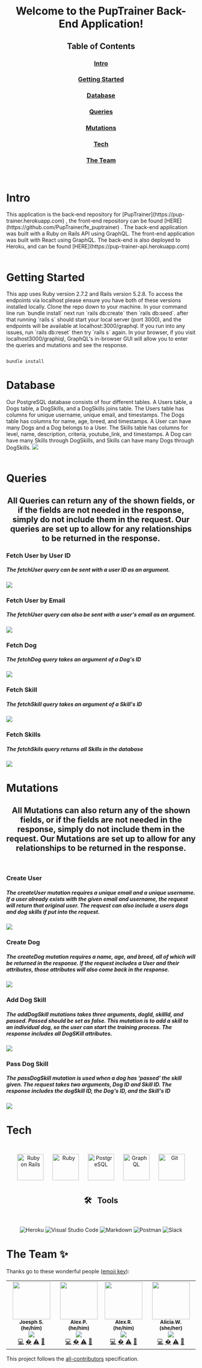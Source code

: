 <div align="center">
<h1> Welcome to the PupTrainer Back-End Application! </h1>

## Table of Contents

### [Intro](#intro)
### [Getting Started](#getting-started)
### [Database](#database)
### [Queries](#queries)
### [Mutations](#mutations)
### [Tech](#tech)
### [The Team](#the-team)

</div>

<br>


# Intro
 <div align="left">
This application is the back-end repository for [PupTrainer](https://pup-trainer.herokuapp.com) , the front-end repository can be found [HERE](https://github.com/PupTrainer/fe_puptrainer) .  The back-end application was built with a Ruby on Rails API using GraphQL.  The front-end application was built with React using GraphQL.  The back-end is also deployed to Heroku, and can be found [HERE](https://pup-trainer-api.herokuapp.com)
</div>

<br>

# Getting Started

<div align="left">
This app uses Ruby version 2.7.2 and Rails version 5.2.8.  To access the endpoints via localhost please ensure you have both of these versions installed locally.  Clone the repo down to your machine. In your command line run `bundle install` next run `rails db:create` then `rails db:seed`. after that running `rails s` should start your local server (port 3000), and the endpoints will be available at localhost:3000/graphql.  If you run into any issues, run `rails db:reset` then try `rails s` again.  In your browser, if you visit localhost3000/graphiql, GraphQL's in-browser GUI will allow you to enter the queries and mutations and see the response. 
 
 ```
 
 bundle install
 
 ```
 
</div>

# Database
 <div align="left">
Our PostgreSQL database consists of four different tables.  A Users table, a Dogs table, a DogSkills, and a DogSkills joins table.  The Users table has columns for unique username, unique email, and timestamps.  The Dogs table has columns for name, age, breed, and timestamps.  A User can have many Dogs and a Dog belongs to a User.  The Skills table has columns for level, name, description, criteria, youtube_link, and timestamps.  A Dog can have many Skills through DogSkills, and Skills can have many Dogs through DogSkills. 
 
<img src=/db_schema.png /> 
</div>

<br>

# Queries
<div align="center">
 
<h2>All Queries can return any of the shown fields, or if the fields are not needed in the response, simply do not include them in the request.  Our queries are set up to allow for any relationships to be returned in the response.</h2>
 
 </div>

<h3>Fetch User by User ID </h3>
<h5>The fetchUser query can be sent with a user ID as an argument.</h5>
<img src=/1fetchUser(id).png />

<br>


<h3>Fetch User by Email </h3>
<h5>The fetchUser query can also be sent with a user's email as an argument.</h5>
<img src=/fetchUser(email).png />

<br>


<h3>Fetch Dog </h3>
<h5>The fetchDog query takes an argument of a Dog's ID</h5>
<img src=/fetchDog.png />

<br>

<h3>Fetch Skill </h3>
<h5>The fetchSkill query takes an argument of a Skill's ID</h5>
<img src=/fetchSkill.png />

<br>

<h3>Fetch Skills </h3>
<h5>The fetchSkils query returns all Skills in the database</h5>
<img src=/fetchSkills.png />

<br>

# Mutations
<div align="center">
 
<h2>All Mutations can also return any of the shown fields, or if the fields are not needed in the response, simply do not include them in the request.  Our Mutations are set up to allow for any relationships to be returned in the response.</h2>
 
 </div>
 
<br>

<h3>Create User</h3>
<h5>The createUser mutation requires a unique email and a unique username.  If a user already exists with the given email and username, the request will return that original user.  The request can also include a users dogs and dog skills if put into the request.</h5>
<img src=/createUser.png />

<br>

<h3>Create Dog</h3>
<h5>The createDog mutation requires a name, age, and breed, all of which will be returned in the response.  If the request includes a User and their attributes, those attributes will also come back in the response.</h5>
<img src=/createDog.png />

<br>
 
 <h3>Add Dog Skill</h3>
<h5>The addDogSkill mutations takes three arguments, dogId, skillId, and passed.  Passed should be set as false.  This mutation is to add a skill to an individual dog, so the user can start the training process.  The response includes all DogSKill attributes.</h5>
<img src=/addDogSkill.png />

<br>
 
 <h3>Pass Dog Skill</h3>
<h5>The passDogSkill mutation is used when a dog has 'passed' the skill given.  The request takes two arguments, Dog ID and Skill ID.  The response includes the dogSkill ID, the Dog's ID, and the Skill's ID</h5>
<img src=/passDogSkill.png />

<br>

# Tech

<div align="center">  


</br>
 <img style="margin: 10px" src="https://profilinator.rishav.dev/skills-assets/rails-original-wordmark.svg" alt="Ruby on Rails" height="70" />  
 <img style="margin: 10px" src="https://profilinator.rishav.dev/skills-assets/ruby-original-wordmark.svg" alt="Ruby" height="70" />  
 <img style="margin: 10px" src="https://profilinator.rishav.dev/skills-assets/postgresql-original-wordmark.svg" alt="PostgreSQL" height="70" /> 
 <img style="margin: 10px" src="https://profilinator.rishav.dev/skills-assets/graphql.png" alt="GraphQL" height="70" />  
 <img style="margin: 10px" src="https://profilinator.rishav.dev/skills-assets/git-scm-icon.svg" alt="Git" height="70" /> 
 </div>
 
 
 <div align="center">  

<h2> 🛠 &nbsp; Tools</h2> 

  <br>
  
![Heroku](https://img.shields.io/badge/heroku-%23430098.svg?style=for-the-badge&logo=heroku&logoColor=white)
![Visual Studio Code](https://img.shields.io/badge/Visual%20Studio%20Code-0078d7.svg?style=for-the-badge&logo=visual-studio-code&logoColor=white)
![Markdown](https://img.shields.io/badge/markdown-%23000000.svg?style=for-the-badge&logo=markdown&logoColor=white)
![Postman](https://img.shields.io/badge/Postman-FF6C37?style=for-the-badge&logo=postman&logoColor=white)
![Slack](https://img.shields.io/badge/Slack-4A154B?style=for-the-badge&logo=slack&logoColor=white)

</div>
 
 
 
 
 
# **The Team ✨**

Thanks go to these wonderful people ([emoji key](https://allcontributors.org/docs/en/emoji-key)):

<!-- ALL-CONTRIBUTORS-LIST:START - Do not remove or modify this section -->
<!-- prettier-ignore-start -->
<!-- markdownlint-disable -->
<table>

  <tr>


   <td align="center"><a href="https://github.com/Josenecal"><img src="https://avatars.githubusercontent.com/u/70451678?v=4" width="100px;" alt=""/><br /><sub><b>Joesph S. (he/him)</b></sub></a><br /><a href="https://www.linkedin.com/in/joseph-senecal-3947a9232/" title ="Linked In"><img src="https://img.shields.io/badge/LinkedIn-0077B5?style=for-the-badge&logo=linkedin&logoColor=white" /></a><br /><a href="https://github.com/PupTrainer/be_puptrainer/commits?author=Josenecal" title="Code">💻</a> <a href="" title="Ideas, Planning, & Feedback">�</a> <a href="" title="Tests">⚠️</a> <a href="https://github.com/PupTrainer/be_puptrainer/pulls?q=is%3Apr+author%3Josenecal" title="Reviewed Pull Requests">👀</a></td>

   <td align="center"><a href="https://github.com/psitosam"><img src="https://avatars.githubusercontent.com/u/95240894?v=4" width="100px;" alt=""/><br /><sub><b>Alex P. (he/him)</b></sub></a><br /><a href="https://www.linkedin.com/in/alex-psitos-5429a1232/" title ="Linked In"><img src="https://img.shields.io/badge/LinkedIn-0077B5?style=for-the-badge&logo=linkedin&logoColor=white" /></a><br /><a href="https://github.com/PupTrainer/be_puptrainer/commits?author=psitosam" title="Code">💻</a> <a href="" title="Ideas, Planning, & Feedback">�</a> <a href="" title="Tests">⚠️</a> <a href="https://github.com/PupTrainer/be_puptrainer/pulls?q=is%3Apr+author%3Apsitosam" title="Reviewed Pull Requests">👀</a></td>

   <td align="center"><a href="https://github.com/alexGrandolph"><img src="https://avatars.githubusercontent.com/u/96802470?v=4" width="100px;" alt=""/><br /><sub><b>Alex R. (he/him)</b></sub></a><br /><a href="https://www.linkedin.com/in/alexgrandolph/" title ="Linked In"><img src="https://img.shields.io/badge/LinkedIn-0077B5?style=for-the-badge&logo=linkedin&logoColor=white" /></a><br /><a href="https://github.com/PupTrainer/be_puptrainer/commits?author=alexGrandolph" title="Code">💻</a> <a href="" title="Ideas, Planning, & Feedback">�</a> <a href="" title="Tests">⚠️</a> <a href="https://github.com/PupTrainer/be_puptrainer/pulls?q=is%3Apr+author%3AalexGrandolph" title="Reviewed Pull Requests">👀</a></td>


   <td align="center"><a href="https://github.com/AliciaWatt"><img src="https://avatars.githubusercontent.com/u/81201783?v=4" width="100px;" alt=""/><br /><sub><b>Alicia W. (she/her)</b></sub></a><br /><a href="https://www.linkedin.com/in/alicia-watt-3bb815225/" title ="Linked In"><img src="https://img.shields.io/badge/LinkedIn-0077B5?style=for-the-badge&logo=linkedin&logoColor=white" /></a><br /><a href="https://github.com/PupTrainer/be_puptrainer/commits?author=AliciaWatt" title="Code">💻</a> <a href="" title="Ideas, Planning, & Feedback">�</a> <a href="" title="Tests">⚠️</a> <a href="https://github.com/PupTrainer/be_puptrainer/pulls?q=is%3Apr+author%3AAliciaWatt" title="Reviewed Pull Requests">👀</a></td>
  </tr>
</table>

<!-- markdownlint-restore -->
<!-- prettier-ignore-end -->

<!-- ALL-CONTRIBUTORS-LIST:END -->

This project follows the [all-contributors](https://github.com/all-contributors/all-contributors) specification.
<!--
 

 
 
 
 
